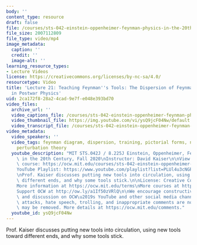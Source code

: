 ```yaml
---
body: ''
content_type: resource
draft: false
file: /courses/sts-042-einstein-oppenheimer-feynman-physics-in-the-20th-century-fall-2020/ocw_8225_sts042_lecture21_2020nov18_360p_16_9.mp4
file_size: 2007112809
file_type: video/mp4
image_metadata:
  caption: ''
  credit: ''
  image-alt: ''
learning_resource_types:
- Lecture Videos
license: https://creativecommons.org/licenses/by-nc-sa/4.0/
resourcetype: Video
title: 'Lecture 21: Teaching Feynman''s Tools: The Dispersion of Feynman Diagrams
  in Postwar Physics'
uid: 2ca172f8-28a2-4cad-9e7f-e048e393bd70
video_files:
  archive_url: ''
  video_captions_file: /courses/sts-042-einstein-oppenheimer-feynman-physics-in-the-20th-century-fall-2020/1CPVpyELPJCXEeTFAV6EhE0j-ryd_dBDp_transcript.webvtt
  video_thumbnail_file: https://img.youtube.com/vi/ysQ9jcF04Nw/default.jpg
  video_transcript_file: /courses/sts-042-einstein-oppenheimer-feynman-physics-in-the-20th-century-fall-2020/1CPVpyELPJCXEeTFAV6EhE0j-ryd_dBDp_transcript.pdf
video_metadata:
  video_speakers: ''
  video_tags: feynman diagram, dispersion, training, pictorial forms, nuclear democracy,
    perturbation theory
  youtube_description: "MIT STS.042J / 8.225J Einstein, Oppenheimer, Feynman: Physics\
    \ in the 20th Century, Fall 2020\nInstructor: David Kaiser\n\nView the complete\
    \ course: https://ocw.mit.edu/courses/sts-042-einstein-oppenheimer-feynman-physics-in-the-20th-century-fall-2020\n\
    YouTube Playlist: https://www.youtube.com/playlist?list=PLUl4u3cNGP63bAfjGas3TuA4ZCPUtN6Xf\n\
    \nProf. Kaiser discusses putting new tools into circulation, using new tools toward\
    \ different ends, and why some tools stick.\n\nLicense: Creative Commons BY-NC-SA\n\
    More information at https://ocw.mit.edu/terms\nMore courses at https://ocw.mit.edu\n\
    Support OCW at http://ow.ly/a1If50zVRlQ\n\nWe encourage constructive comments\
    \ and discussion on OCW\u2019s YouTube and other social media channels. Personal\
    \ attacks, hate speech, trolling, and inappropriate comments are not allowed and\
    \ may be removed. More details at https://ocw.mit.edu/comments."
  youtube_id: ysQ9jcF04Nw
---
```

Prof. Kaiser discusses putting new tools into circulation, using new tools toward different ends, and why some tools stick.